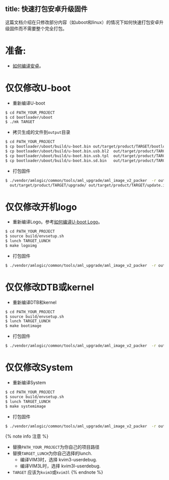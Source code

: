 title: 快速打包安卓升级固件
---

这篇文档介绍在只修改部分内容（如uboot和linux）的情况下如何快速打包安卓升级固件而不需要整个完全打包。

# 准备:

* [如何编译安卓](/zh-cn/vim3/BuildAndroid.html)。


# 仅仅修改U-boot

* 重新编译U-boot

```sh
$ cd PATH_YOUR_PROJECT
$ cd bootloader/uboot
$ ./mk TARGET

```

* 拷贝生成的文件到`output`目录

```sh
$ cd PATH_YOUR_PROJECT
$ cp bootloader/uboot/build/u-boot.bin out/target/product/TARGET/bootloader.img
$ cp bootloader/uboot/build/u-boot.bin.usb.bl2  out/target/product/TARGET/upgrade/
$ cp bootloader/uboot/build/u-boot.bin.usb.tpl  out/target/product/TARGET/upgrade/
$ cp bootloader/uboot/build/u-boot.bin.sd.bin   out/target/product/TARGET/upgrade/
```

* 打包固件

```sh
$ ./vendor/amlogic/common/tools/aml_upgrade/aml_image_v2_packer  -r out/target/product/TARGET/upgrade/aml_upgrade_package_avb.conf
  out/target/product/TARGET/upgrade/ out/target/product/TARGET/update.img
```

# 仅仅修改开机logo

* 重新编译Logo。参考[如何编译U-boot Logo](/zh-cn/vim1/BuildBootLogoForUboot.html)。

```sh
$ cd PATH_YOUR_PROJECT
$ source build/envsetup.sh
$ lunch TARGET_LUNCH
$ make logoimg
```

* 打包固件

```sh
$ ./vendor/amlogic/common/tools/aml_upgrade/aml_image_v2_packer  -r out/target/product/TARGET/upgrade/aml_upgrade_package_avb.conf  out/target/product/TARGET/upgrade/ out/target/product/TARGET/update.img
```
# 仅仅修改DTB或kernel

* 重新编译DTB和kernel

```sh
$ cd PATH_YOUR_PROJECT
$ source build/envsetup.sh
$ lunch TARGET_LUNCH
$ make bootimage
```

* 打包固件

```sh
$ ./vendor/amlogic/common/tools/aml_upgrade/aml_image_v2_packer  -r out/target/product/TARGET/upgrade/aml_upgrade_package_avb.conf  out/target/product/TARGET/upgrade/ out/target/product/TARGET/update.img
```

# 仅仅修改System

* 重新编译System

```sh
$ cd PATH_YOUR_PROJECT
$ source build/envsetup.sh
$ lunch TARGET_LUNCH
$ make systemimage
```

* 打包固件

```sh
$ ./vendor/amlogic/common/tools/aml_upgrade/aml_image_v2_packer  -r out/target/product/TARGET/upgrade/aml_upgrade_package_avb.conf  out/target/product/TARGET/upgrade/ out/target/product/TARGET/update.img
```

{% note info 注意 %}
* 替换`PATH_YOUR_PROJECT`为你自己的项目路径
* 替换`TARGET_LUNCH`为你自己选择的lunch.
  * 编译VIM3时，选择 kvim3-userdebug.
  * 编译VIM3L时，选择 kvim3l-userdebug.
* `TARGET` 应该为`kvim3`或`kvim3l`
{% endnote %}


